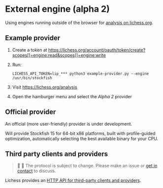 External engine (alpha 2)
=========================

Using engines running outside of the browser for
[analysis on lichess.org](https://lichess.org/analysis).

Example provider
----------------

1. Create a token at https://lichess.org/account/oauth/token/create?scopes[]=engine:read&scopes[]=engine:write

2. Run:

   ```
   LICHESS_API_TOKEN=lip_*** python3 example-provider.py --engine /usr/bin/stockfish
   ```

3. Visit https://lichess.org/analysis

4. Open the hamburger menu and select the *Alpha 2* provider

Official provider
-----------------

An official (more user-friendly) provider is under development.

Will provide Stockfish 15 for 64-bit x86 platforms, built with profile-guided
optimization, automatically selecting the best available binary for your CPU.

Third party clients and providers
---------------------------------

> :wrench: :hammer: The protocol is subject to change.
> Please make an issue or [get in contact](https://discord.gg/lichess) to discuss.

Lichess provides an
[HTTP API for third-party clients and providers](https://lichess.org/api#tag/External-engine).
